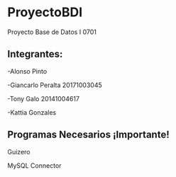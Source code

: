 # ProyectoBDI
Proyecto Base de Datos I 0701

## Integrantes:

-Alonso Pinto


-Giancarlo Peralta 20171003045


-Tony Galo 20141004617


-Kattia Gonzales






## Programas Necesarios  **¡Importante!**

Guizero


MySQL Connector
